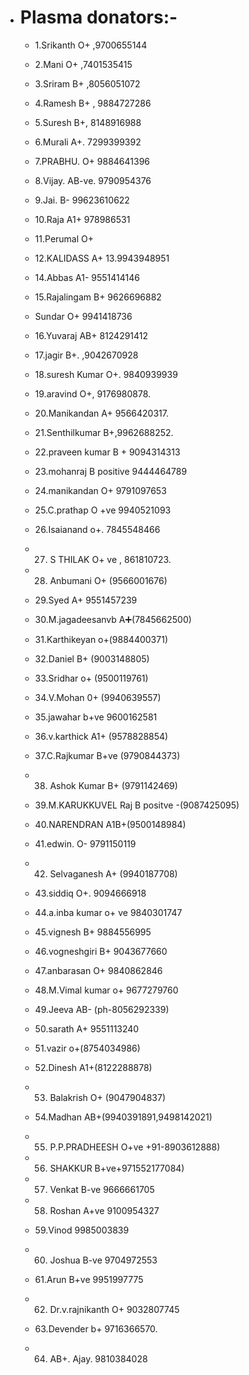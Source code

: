- # Plasma donators:-

  - 1.Srikanth O+ ,9700655144

  - 2.Mani O+ ,7401535415

  - 3.Sriram B+ ,8056051072

  - 4.Ramesh B+ , 9884727286

  - 5.Suresh B+, 8148916988

  - 6.Murali  A+. 7299399392

  - 7.PRABHU. O+ 9884641396

  - 8.Vijay. AB-ve. 9790954376

  - 9.Jai. B-    99623610622

  - 10.Raja A1+ 978986531

  - 11.Perumal O+

  - 12.KALIDASS A+ 13.9943948951

  - 14.Abbas A1- 9551414146

  - 15.Rajalingam B+ 9626696882

  - Sundar O+ 9941418736

  - 16.Yuvaraj AB+ 8124291412

  - 17.jagir B+. ,9042670928

  - 18.suresh Kumar O+. 9840939939

  - 19.aravind O+, 9176980878.

  - 20.Manikandan A+ 9566420317.

  - 21.Senthilkumar B+,9962688252.

  - 22.praveen kumar B + 9094314313

  - 23.mohanraj B positive 9444464789

  - 24.manikandan O+ 9791097653

  - 25.C.prathap O +ve 9940521093

  - 26.Isaianand o+. 7845548466

  - 27. S THILAK O+ ve , 861810723.

  - 28. Anbumani O+ (9566001676)

  - 29.Syed A+  9551457239

  - 30.M.jagadeesanvb A➕(7845662500)

  - 31.Karthikeyan o+(9884400371)

  - 32.Daniel B+ (9003148805)

  - 33.Sridhar o+ (9500119761)

  - 34.V.Mohan 0+ (9940639557)                        

  - 35.jawahar b+ve 9600162581

  - 36.v.karthick A1+ (9578828854)

  - 37.C.Rajkumar B+ve (9790844373)

  - 38. Ashok Kumar B+ (9791142469)

  - 39.M.KARUKKUVEL Raj B positve -(9087425095)

  - 40.NARENDRAN A1B+(9500148984)

  - 41.edwin. O- 9791150119 

  - 42. Selvaganesh A+ (9940187708)

  - 43.siddiq O+. 9094666918

  - 44.a.inba kumar o+ ve 9840301747

  - 45.vignesh B+ 9884556995

  - 46.vogneshgiri B+ 9043677660

  - 47.anbarasan O+ 9840862846

  - 48.M.Vimal kumar o+ 9677279760

  - 49.Jeeva AB- (ph-8056292339)

  - 50.sarath A+ 9551113240

  - 51.vazir o+(8754034986)

  - 52.Dinesh A1+(8122288878)

  - 53. Balakrish  O+ (9047904837)                    

  - 54.Madhan AB+(9940391891,9498142021)

  - 55. P.P.PRADHEESH O+ve +91-8903612888)

  - 56. SHAKKUR B+ve+971552177084)

  - 57. Venkat B-ve 9666661705

  - 58. Roshan A+ve 9100954327

  - 59.Vinod 9985003839

  - 60. Joshua B-ve 9704972553

  - 61.Arun B+ve 9951997775

  - 62. Dr.v.rajnikanth O+  9032807745

  - 63.Devender b+ 9716366570.

  - 64. AB+. Ajay. 9810384028